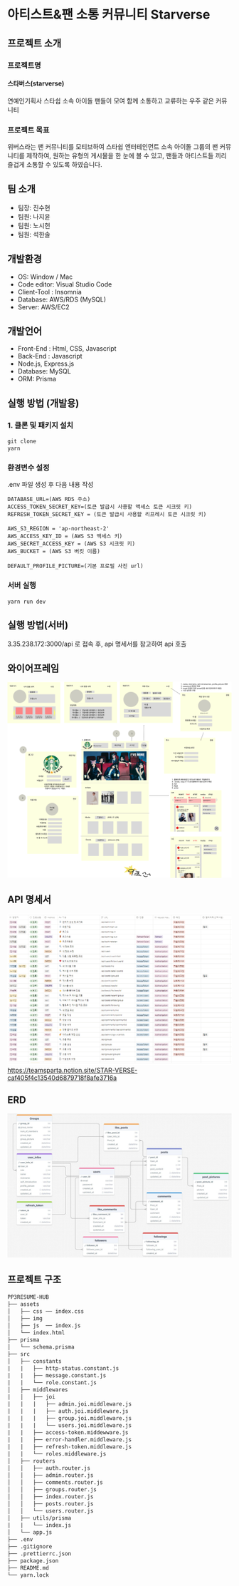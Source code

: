 # 아티스트&팬 소통 커뮤니티 Starverse

## 프로젝트 소개
### 프로젝트명
#### 스타버스(starverse)
연예인기획사 스타쉽 소속 아이돌 팬들이 모여 함께 소통하고 교류하는 우주 같은 커뮤니티

### 프로젝트 목표
위버스라는 팬 커뮤니티를 모티브하여 스타쉽 엔터테인먼트 소속 아이돌 그룹의 팬 커뮤니티를 제작하여, 원하는 유형의 게시물을 한 눈에 볼 수 있고, 팬들과 아티스트들 끼리 즐겁게 소통할 수 있도록 하였습니다.

## 팀 소개
- 팀장: 진수현
- 팀원: 나지윤
- 팀원: 노시헌
- 팀원: 석한솔

## 개발환경
- OS: Window / Mac
- Code editor: Visual Studio Code
- Client-Tool : Insomnia
- Database: AWS/RDS (MySQL)
- Server: AWS/EC2

## 개발언어
- Front-End : Html, CSS, Javascript
- Back-End : Javascript
- Node.js, Express.js
- Database: MySQL
- ORM: Prisma

## 실행 방법 (개발용)
### 1. 클론 및 패키지 설치
```
git clone
yarn
```

### 환경변수 설정
.env 파일 생성 후 다음 내용 작성
```
DATABASE_URL=(AWS RDS 주소)
ACCESS_TOKEN_SECRET_KEY=(토큰 발급시 사용할 액세스 토큰 시크릿 키)
REFRESH_TOKEN_SECRET_KEY = (토큰 발급시 사용할 리프레시 토큰 시크릿 키)

AWS_S3_REGION = 'ap-northeast-2'
AWS_ACCESS_KEY_ID = (AWS S3 액세스 키)
AWS_SECRET_ACCESS_KEY = (AWS S3 시크릿 키)
AWS_BUCKET = (AWS S3 버킷 이름)

DEFAULT_PROFILE_PICTURE=(기본 프로필 사진 url)
```

### 서버 실행
```
yarn run dev
```

## 실행 방법(서버)
3.35.238.172:3000/api 로 접속 후, api 명세서를 참고하여 api 호출

## 와이어프레임
![ex_screenshot](./wireFrame.png)

## API 명세서
![ex_screenshot](./API.png)
https://teamsparta.notion.site/STAR-VERSE-caf405f4c13540d6879718f8afe3716a

## ERD
![ex_screenshot](./ERD.jpg)

## 프로젝트 구조
```
PP3RESUME-HUB
├── assets
│   ├── css ── index.css
│   ├── img
│   ├── js  ── index.js
│   └── index.html
├── prisma
│   └── schema.prisma
├── src
│   ├── constants
|   |   ├── http-status.constant.js
|   |   ├── message.constant.js
|   |   └── role.constant.js
│   ├── middlewares
|   │   ├── joi
|   |   |   ├── admin.joi.middleware.js
|   |   |   ├── auth.joi.middleware.js
|   |   |   ├── group.joi.middleware.js
|   |   |   └── users.joi.middleware.js
|   |   ├── access-token.middewware.js
|   |   ├── error-handler.middleware.js
|   |   ├── refresh-token.middleware.js
|   |   └── roles.middleware.js
│   ├── routers
│   │   ├── auth.router.js
│   │   ├── admin.router.js
│   │   ├── comments.router.js
│   │   ├── groups.router.js
│   │   ├── index.router.js
│   │   ├── posts.router.js
│   │   └── users.router.js
│   ├── utils/prisma
|   |   └── index.js
│   └── app.js
├── .env
├── .gitignore
├── .prettierrc.json
├── package.json
├── README.md
└── yarn.lock
```
